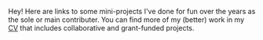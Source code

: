 Hey! Here are links to some mini-projects I've done for fun over the years as the sole or main contributer. You can find more of my (better) work in my [CV](cv/) that includes collaborative and grant-funded projects.
